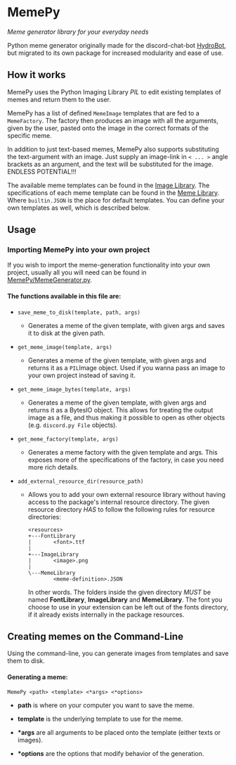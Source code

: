 # MemePy
*Meme generator library for your everyday needs*

Python meme generator originally made for the discord-chat-bot [HydroBot](https://github.com/julianbrandt/Hydrobot3), but migrated to its own package for increased modularity and ease of use.

## How it works

MemePy uses the Python Imaging Library *PIL* to edit existing templates of memes and return them to the user.

MemePy has a list of defined `MemeImage` templates that are fed to a `MemeFactory`. The factory then produces an image with all the arguments, given by the user, pasted onto the image in the correct formats of the specific meme.

In addition to just text-based memes, MemePy also supports substituting the text-argument with an image. Just supply an image-link in `< ... >` angle brackets as an argument, and the text will be substituted for the image. ENDLESS POTENTIAL!!!

The available meme templates can be found in the [Image Library](./MemePy/Resources/ImageLibrary). The specifications of each meme template can be found in the [Meme Library](./MemePy/Resources/MemeLibrary). Where `builtin.JSON` is the place for default templates. You can define your own templates as well, which is described below.

## Usage
### Importing MemePy into your own project

If you wish to import the meme-generation functionality into your own project, usually all you will need can be found in [MemePy/MemeGenerator.py](./MemePy/MemeGenerator.py). 

#### The functions available in this file are:

* `save_meme_to_disk(template, path, args)`
  
  * Generates a meme of the given template, with given args and saves it to disk at the given path.
  
* `get_meme_image(template, args)`
  
  * Generates a meme of the given template, with given args and returns it as a `PIL`Image object. Used if you wanna pass an image to your own project instead of saving it.
  
* `get_meme_image_bytes(template, args)`
  
  * Generates a meme of the given template, with given args and returns it as a BytesIO object. This allows for treating the output image as a file, and thus making it possible to open as other objects (e.g. `discord.py File` objects).
  
* `get_meme_factory(template, args)`
  
  * Generates a meme factory with the given template and args. This exposes more of the specifications of the factory, in case you need more rich details.
  
* `add_external_resource_dir(resource_path)`

  * Allows you to add your own external resource library without having access to the package's internal resource directory. The given resource directory *HAS* to follow the following rules for resource directories:

    ```
    <resources>
    +---FontLibrary
    |       <font>.ttf
    |
    +---ImageLibrary
    |       <image>.png
    |
    \---MemeLibrary
            <meme-definition>.JSON
    ```

    In other words. The folders inside the given directory *MUST* be named **FontLibrary**, **ImageLibrary** and **MemeLibrary**. The font you choose to use in your extension can be left out of the fonts directory, if it already exists internally in the package resources.



## Creating memes on the Command-Line

Using the command-line, you can generate images from templates and save them to disk.

#### Generating a meme:

```console
MemePy <path> <template> <*args> <*options>
```

- __path__ is where on your computer you want to save the meme.

- __template__ is the underlying template to use for the meme.

- __\*args__ are all arguments to be placed onto the template (either texts or images).

- __\*options__ are the options that modify behavior of the generation.
